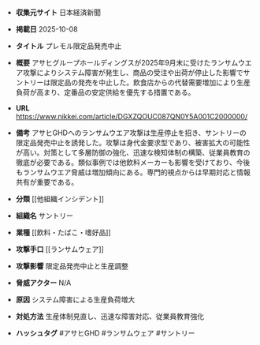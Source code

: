 - **収集元サイト**
日本経済新聞

- **掲載日**
2025-10-08

- **タイトル**
プレモル限定品発売中止

- **概要**
アサヒグループホールディングスが2025年9月末に受けたランサムウエア攻撃によりシステム障害が発生し、商品の受注や出荷が停止した影響でサントリーは限定品の発売を中止した。飲食店からの代替需要増加により生産負荷が高まり、定番品の安定供給を優先する措置である。

- **URL**
https://www.nikkei.com/article/DGXZQOUC087QN0Y5A001C2000000/

- **備考**
アサヒGHDへのランサムウエア攻撃は生産停止を招き、サントリーの限定品発売中止を誘発した。攻撃は身代金要求型であり、被害拡大の可能性が高い。対策として多層防御の強化、迅速な検知体制の構築、従業員教育の徹底が必要である。類似事例では他飲料メーカーも影響を受けており、今後もランサムウエア脅威は増加傾向にある。専門的視点からは早期対応と情報共有が重要である。

- **分類**
[[他組織インシデント]]

- **組織名**
サントリー

- **業種**
[[飲料・たばこ・嗜好品]]

- **攻撃手口**
[[ランサムウェア]]

- **攻撃影響**
限定品発売中止と生産調整

- **脅威アクター**
N/A

- **原因**
システム障害による生産負荷増大

- **対処方法**
生産体制見直し、迅速な障害対応、従業員教育強化

- **ハッシュタグ**
#アサヒGHD #ランサムウェア #サントリー
